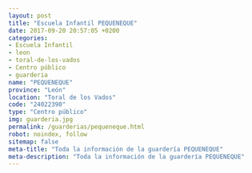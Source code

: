 ```yaml
---
layout: post
title: "Escuela Infantil PEQUENEQUE"
date: 2017-09-20 20:57:05 +0200
categories:
- Escuela Infantil
- leon
- toral-de-los-vados
- Centro público
- guarderia
name: "PEQUENEQUE"
province: "León"
location: "Toral de los Vados"
code: "24022390"
type: "Centro público"
img: guarderia.jpg
permalink: /guarderias/pequeneque.html
robot: noindex, follow
sitemap: false
meta-title: "Toda la información de la guardería PEQUENEQUE"
meta-description: "Toda la información de la guardería PEQUENEQUE"
---
```

